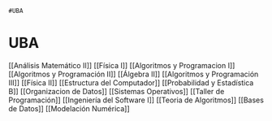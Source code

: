 	#UBA
# UBA
[[Análisis Matemático II]]
[[Física I]]
[[Algoritmos y Programacion I]]
[[Algoritmos y Programación II]]
[[Álgebra II]]
[[Algoritmos y Programación III]]
[[Física II]]
[[Estructura del Computador]]
[[Probabilidad y Estadística B]]
[[Organizacion de Datos]]
[[Sistemas Operativos]]
[[Taller de Programación]]
[[Ingeniería del Software I]]
[[Teoria de Algoritmos]]
[[Bases de Datos]]
[[Modelación Numérica]]